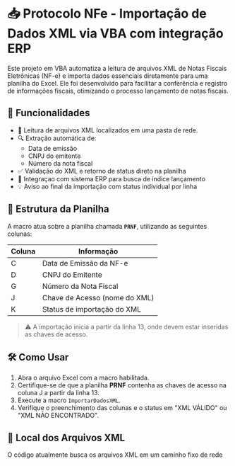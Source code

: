 # 📥 Protocolo NFe - Importação de Dados XML via VBA com integração ERP

Este projeto em VBA automatiza a leitura de arquivos XML de Notas Fiscais Eletrônicas (NF-e) e importa dados essenciais diretamente para uma planilha do Excel. Ele foi desenvolvido para facilitar a conferência e registro de informações fiscais, otimizando o processo lançamento de notas fiscais.

## 🚀 Funcionalidades

- 📂 Leitura de arquivos XML localizados em uma pasta de rede.
- 🔍 Extração automática de:
  - Data de emissão
  - CNPJ do emitente
  - Número da nota fiscal
- ✅ Validação do XML e retorno de status direto na planilha
- 🤝 Integraçao com sistema ERP para busca de índice lançamento
- 💡 Aviso ao final da importação com status individual por linha

## 📄 Estrutura da Planilha

A macro atua sobre a planilha chamada **`PRNF`**, utilizando as seguintes colunas:

| Coluna | Informação                         |
|--------|------------------------------------|
| C      | Data de Emissão da NF-e            |
| D      | CNPJ do Emitente                   |
| G      | Número da Nota Fiscal              |
| J      | Chave de Acesso (nome do XML)      |
| K      | Status de importação do XML        |

> ⚠️ A importação inicia a partir da linha 13, onde devem estar inseridas as chaves de acesso.

## 🛠️ Como Usar

1. Abra o arquivo Excel com a macro habilitada.
2. Certifique-se de que a planilha **PRNF** contenha as chaves de acesso na coluna J a partir da linha 13.
3. Execute a macro `ImportarDadosXML`.
4. Verifique o preenchimento das colunas e o status em "XML VÁLIDO" ou "XML NÃO ENCONTRADO".

## 📁 Local dos Arquivos XML

O código atualmente busca os arquivos XML em um caminho fixo de rede
